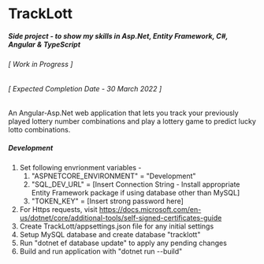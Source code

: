 # TrackLott
##### Side project - to show my skills in Asp.Net, Entity Framework, C#, Angular & TypeScript 
###### [ Work in Progress ]
###### [ Expected Completion Date - 30 March 2022 ]

An Angular-Asp.Net web application that lets you track your previously played lottery number combinations and play a lottery game to predict lucky lotto combinations.

##### Development
1. Set following envrionment variables -
   1. "ASPNETCORE_ENVIRONMENT" = "Development"
   2. "SQL_DEV_URL" = [Insert Connection String - Install appropriate Entity Framework package if using database other than MySQL]
   3. "TOKEN_KEY" = [Insert strong password here]
2. For Https requests, visit https://docs.microsoft.com/en-us/dotnet/core/additional-tools/self-signed-certificates-guide
3. Create TrackLott/appsettings.json file for any initial settings
4. Setup MySQL database and create database "tracklott"
5. Run "dotnet ef database update" to apply any pending changes
6. Build and run application with "dotnet run --build"